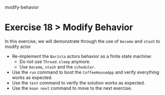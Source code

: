 modify-behavior

# Exercise 18 > Modify Behavior

In this exercise, we will demonstrate through the use of `become` and `stash` to modify actor

- Re-implement the `Barista` actors behavior as a finite state machine:
    - Do not use `Thread.sleep` anymore.
    - Use `become`, `stash` and the `scheduler`.
- Use the `run` command to boot the `CoffeeHouseApp` and verify everything works as expected.
- Use the `test` command to verify the solution works as expected.
- Use the `koan next` command to move to the next exercise.
